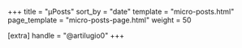 +++
title = "µPosts"
sort_by = "date"
template = "micro-posts.html"
page_template = "micro-posts-page.html"
weight = 50

[extra]
handle = "@artilugio0"
+++
